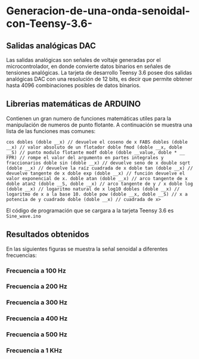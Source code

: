 # Generacion-de-una-onda-senoidal-con-Teensy-3.6-

## Salidas analógicas DAC

Las salidas analógicas son señales de voltaje generadas por el microcontrolador, en donde convierte datos binarios en señales de tensiones analógicas. La tarjeta de desarrollo Teensy 3.6 posee dos salidas analógicas DAC con una resolución de 12 bits, es decir que permite obtener hasta 4096 combinaciones posibles de datos binarios. 

## Librerias matemáticas de ARDUINO 

Contienen un gran numero de funciones matemáticas utiles para la manipulación de numeros de punto flotante. 
A continuación se muestra una lista de las funciones mas comunes:

 `cos dobles (doble __x) // devuelve el coseno de x
  FABS dobles (doble __x) // valor absoluto de un flotador
  doble fmod (doble __x, doble __S) // punto modulo flotante
  modf doble (doble __value, doble * __ FPR) // rompe el valor del argumento en partes integrales y fraccionarios
  doble sin (doble __x) // devuelve seno de x
  double sqrt (doble __x) // devuelve la raíz cuadrada de x
  doble tan (doble __x) // devuelve tangente de x
  doble exp (doble __x) // función devuelve el valor exponencial de x.
  doble atan (doble __x) // arco tangente de x
  doble atan2 (doble __S, doble __x) // arco tangente de y / x
  doble log (doble __x) // logaritmo natural de x
  log10 dobles (doble __x) // logaritmo de x a la base 10.
  doble pow (doble __x, doble __S) // x a potencia de y
  cuadrado doble (doble __x) // cuadrada de x>`

El código de programación que se cargara a la tarjeta Teensy 3.6 es `Sine_wave.ino` 

## Resultados obtenidos

En las siguientes figuras se muestra la señal senoidal a diferentes frecuencias:

### Frecuencia a 100 Hz

### Frecuencia a 200 Hz

### Frecuencia a 300 Hz

### Frecuencia a 400 Hz

### Frecuencia a 500 Hz

### Frecuencia a 1 KHz
